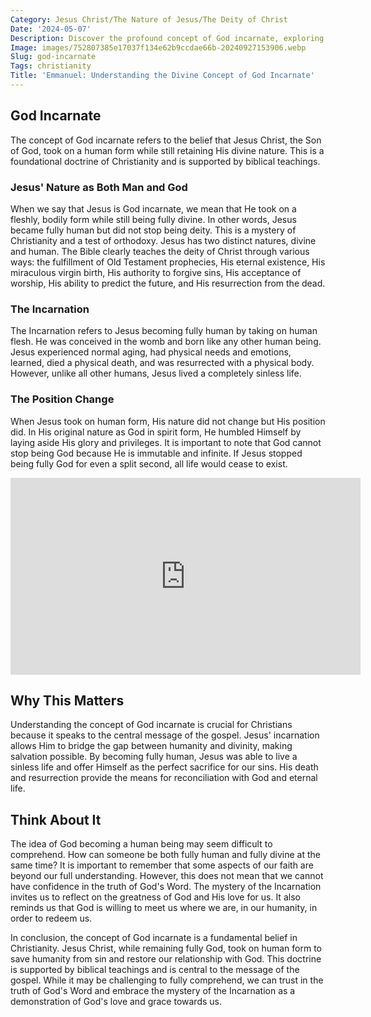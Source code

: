 ```yaml
---
Category: Jesus Christ/The Nature of Jesus/The Deity of Christ
Date: '2024-05-07'
Description: Discover the profound concept of God incarnate, exploring the divine manifestation in human form and its significance across religions. Explore the idea of deity taking on flesh and dwelling among humanity.
Image: images/752807385e17037f134e62b9ccdae66b-20240927153906.webp
Slug: god-incarnate
Tags: christianity
Title: 'Emmanuel: Understanding the Divine Concept of God Incarnate'
---
```


## God Incarnate

The concept of God incarnate refers to the belief that Jesus Christ, the Son of God, took on a human form while still retaining His divine nature. This is a foundational doctrine of Christianity and is supported by biblical teachings.

### Jesus' Nature as Both Man and God

When we say that Jesus is God incarnate, we mean that He took on a fleshly, bodily form while still being fully divine. In other words, Jesus became fully human but did not stop being deity. This is a mystery of Christianity and a test of orthodoxy. Jesus has two distinct natures, divine and human. The Bible clearly teaches the deity of Christ through various ways: the fulfillment of Old Testament prophecies, His eternal existence, His miraculous virgin birth, His authority to forgive sins, His acceptance of worship, His ability to predict the future, and His resurrection from the dead.

### The Incarnation

The Incarnation refers to Jesus becoming fully human by taking on human flesh. He was conceived in the womb and born like any other human being. Jesus experienced normal aging, had physical needs and emotions, learned, died a physical death, and was resurrected with a physical body. However, unlike all other humans, Jesus lived a completely sinless life.

### The Position Change

When Jesus took on human form, His nature did not change but His position did. In His original nature as God in spirit form, He humbled Himself by laying aside His glory and privileges. It is important to note that God cannot stop being God because He is immutable and infinite. If Jesus stopped being fully God for even a split second, all life would cease to exist.


<iframe width="560" height="315" src="https://www.youtube.com/embed/ITEzXLcpKZs" frameborder="0" allow="autoplay; encrypted-media" allowfullscreen></iframe>


## Why This Matters

Understanding the concept of God incarnate is crucial for Christians because it speaks to the central message of the gospel. Jesus' incarnation allows Him to bridge the gap between humanity and divinity, making salvation possible. By becoming fully human, Jesus was able to live a sinless life and offer Himself as the perfect sacrifice for our sins. His death and resurrection provide the means for reconciliation with God and eternal life.

## Think About It

The idea of God becoming a human being may seem difficult to comprehend. How can someone be both fully human and fully divine at the same time? It is important to remember that some aspects of our faith are beyond our full understanding. However, this does not mean that we cannot have confidence in the truth of God's Word. The mystery of the Incarnation invites us to reflect on the greatness of God and His love for us. It also reminds us that God is willing to meet us where we are, in our humanity, in order to redeem us.

In conclusion, the concept of God incarnate is a fundamental belief in Christianity. Jesus Christ, while remaining fully God, took on human form to save humanity from sin and restore our relationship with God. This doctrine is supported by biblical teachings and is central to the message of the gospel. While it may be challenging to fully comprehend, we can trust in the truth of God's Word and embrace the mystery of the Incarnation as a demonstration of God's love and grace towards us.